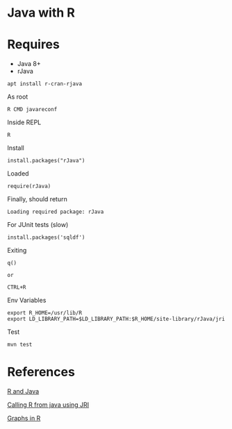 # Java with R


# Requires

* Java 8+
* rJava

```
apt install r-cran-rjava
```


As root

```
R CMD javareconf
```

Inside REPL

```
R
```

Install

```
install.packages("rJava")
```

Loaded

```
require(rJava)
```

Finally, should return

```
Loading required package: rJava
```

For JUnit tests (slow)

```
install.packages('sqldf')
```

Exiting

```
q()

or

CTRL+R
```



Env Variables

```
export R_HOME=/usr/lib/R
export LD_LIBRARY_PATH=$LD_LIBRARY_PATH:$R_HOME/site-library/rJava/jri
```


Test

```
mvn test
```




# References

[R and Java](https://www.slideshare.net/rcuprak/r-and-javav12)

[Calling R from java using JRI](http://www.cnblogs.com/mavlarn/archive/2012/12/24/2831688.html)

[Graphs in R](https://www.harding.edu/fmccown/r/)